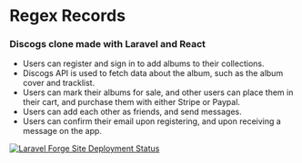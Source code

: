 # Regex Records
### Discogs clone made with Laravel and React
+ Users can register and sign in to add albums to their collections.
+ Discogs API is used to fetch data about the album, such as the album cover and tracklist.
+ Users can mark their albums for sale, and other users can place them in their cart, and purchase them with either Stripe or Paypal.
+ Users can add each other as friends, and send messages.
+ Users can confirm their email upon registering, and upon receiving a message on the app.



[![Laravel Forge Site Deployment Status](https://img.shields.io/endpoint?url=https%3A%2F%2Fforge.laravel.com%2Fsite-badges%2F939d21cb-0f11-4803-b476-280d00dd3cd6%3Fdate%3D1%26commit%3D1&style=plastic)](https://forge.laravel.com)
